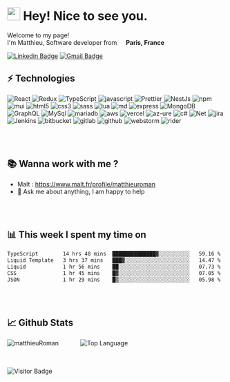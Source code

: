 <h1><img src="https://emojis.slackmojis.com/emojis/images/1531849430/4246/blob-sunglasses.gif?1531849430" width="30"/> Hey! Nice to see you.</h1>


<p>Welcome to my page! </br> I'm Matthieu, Software developer from <img src="https://cdn-icons-png.flaticon.com/512/197/197560.png" width="13"/> <b>Paris, France</b></p>

[![Linkedin Badge](https://img.shields.io/badge/-MatthieuRoman-blue?style=flat-square&logo=Linkedin&logoColor=white&style=flat&link=https://www.linkedin.com/in/matthieu-roman/)](https://www.linkedin.com/in/matthieu-roman/)
[![Gmail Badge](https://img.shields.io/badge/-matthieu.roman2002@gmail.com-c14438?style=flat-square&logo=Gmail&logoColor=white&style=flat&link=mailto:matthieu.roman2002@gmail.com)](mailto:matthieu.roman2002@gmail.com)


## ⚡ Technologies
<p>
  <img alt="React" src="https://img.shields.io/badge/React-20232A?style=for-the-badge&logo=react&logoColor=61DAFB&style=flat" />
  <img alt="Redux" src="https://img.shields.io/badge/Redux-593D88?style=for-the-badge&logo=redux&logoColor=white&style=flat" />
  <img alt="TypeScript" src="https://img.shields.io/badge/-TypeScript-007ACC?style=flat-square&logo=typescript&logoColor=white&style=flat" />
  <img alt="javascript" src="https://img.shields.io/badge/JavaScript-323330?style=for-the-badge&logo=javascript&logoColor=F7DF1E&style=flat" />
  <img alt="Prettier" src="https://img.shields.io/badge/-Prettier-F7B93E?style=flat-square&logo=prettier&logoColor=white&style=flat" />
  <img alt="NestJs" src="https://img.shields.io/badge/-NestJs-ea2845?style=flat-square&logo=nestjs&logoColor=white&style=flat" />
  <img alt="npm" src="https://img.shields.io/badge/-NPM-CB3837?style=flat-square&logo=npm&logoColor=white&style=flat" />
  <img alt="mui" src="https://img.shields.io/badge/Material--UI-0081CB?style=for-the-badge&logo=material-ui&logoColor=white&style=flat" />
  <img alt="html5" src="https://img.shields.io/badge/HTML5-E34F26?style=for-the-badge&logo=html5&logoColor=white&style=flat" />
  <img alt="css3" src="https://img.shields.io/badge/CSS3-1572B6?style=for-the-badge&logo=css3&logoColor=white&style=flat" />
  <img alt="sass" src="https://img.shields.io/badge/Sass-CC6699?style=for-the-badge&logo=sass&logoColor=white&style=flat" />
  <img alt="lua" src="https://img.shields.io/badge/Lua-2C2D72?style=for-the-badge&logo=lua&logoColor=white&style=flat" />
  <img alt="md" src="https://img.shields.io/badge/Markdown-000000?style=for-the-badge&logo=markdown&logoColor=white&style=flat" />
  <img alt="express" src="https://img.shields.io/badge/Express.js-404D59?style=for-the-badge&style=flat" />
  <img alt="MongoDB" src="https://img.shields.io/badge/-MongoDB-13aa52?style=flat-square&logo=mongodb&logoColor=white&style=flat" />    
  <img alt="GraphQL" src="https://img.shields.io/badge/-GraphQL-E10098?style=flat-square&logo=graphql&logoColor=white&style=flat" />
  <img alt="MySql" src="https://img.shields.io/badge/MySQL-00000F?style=for-the-badge&logo=mysql&logoColor=white&style=flat" /> 
  <img alt="mariadb" src="https://img.shields.io/badge/MariaDB-003545?style=for-the-badge&logo=mariadb&logoColor=white&style=flat" /> 
  <img alt="aws" src="https://img.shields.io/badge/Amazon_AWS-232F3E?style=for-the-badge&logo=amazon-aws&logoColor=white&style=flat" /> 
  <img alt="vercel" src="https://img.shields.io/badge/Vercel-000000?style=for-the-badge&logo=vercel&logoColor=white&style=flat" /> 
  <img alt="az-ure" src="https://img.shields.io/badge/Azure_DevOps-0078D7?style=for-the-badge&logo=azure-devops&logoColor=white&style=flat" /> 
  <img alt="c#" src="https://img.shields.io/badge/C%23-239120?style=for-the-badge&logo=c-sharp&logoColor=white&style=flat" />
  <img alt="Net" src="https://img.shields.io/badge/.NET-5C2D91?style=for-the-badge&logo=.net&logoColor=white&style=flat" />
  <img alt="jira" src="https://img.shields.io/badge/Jira-0052CC?style=for-the-badge&logo=Jira&logoColor=white&style=flat" />
  <img alt="Jenkins" src="https://img.shields.io/badge/Jenkins-D24939?style=for-the-badge&logo=Jenkins&logoColor=white&style=flat" />
  <img alt="bitbucket" src="https://img.shields.io/badge/Bitbucket-0747a6?style=for-the-badge&logo=bitbucket&logoColor=white&style=flat" />
  <img alt="gitlab" src="https://img.shields.io/badge/GitLab-330F63?style=for-the-badge&logo=gitlab&logoColor=white&style=flat" />
  <img alt="github" src="https://img.shields.io/badge/GitHub-100000?style=for-the-badge&logo=github&logoColor=white&style=flat" />
  <img alt="webstorm" src="https://img.shields.io/badge/WebStorm-000000?style=for-the-badge&logo=WebStorm&logoColor=white&style=flat" />
  <img alt="rider" src="https://img.shields.io/badge/Rider-000000?style=for-the-badge&logo=Rider&logoColor=white&style=flat" />

</p>

<br/>
<br/>


## 📚 Wanna work with me ? 

- Malt : https://www.malt.fr/profile/matthieuroman
- 💬 Ask me about anything, I am happy to help

<br/>
<br/>



## 📊 This week I spent my time on
<!--START_SECTION:waka-->

```txt
TypeScript        14 hrs 48 mins  ██████████████▓░░░░░░░░░░   59.16 %
Liquid Template   3 hrs 37 mins   ███▓░░░░░░░░░░░░░░░░░░░░░   14.47 %
Liquid            1 hr 56 mins    ██░░░░░░░░░░░░░░░░░░░░░░░   07.73 %
CSS               1 hr 45 mins    █▓░░░░░░░░░░░░░░░░░░░░░░░   07.05 %
JSON              1 hr 29 mins    █▒░░░░░░░░░░░░░░░░░░░░░░░   05.98 %
```

<!--END_SECTION:waka-->

<br/>
<br/>

## 📈 Github Stats
<div style="display: flex;">
<img src="https://github-readme-stats.vercel.app/api?username=McFly4&show_icons=true&theme=dracula" alt="matthieuRoman" />
<img style="margin-left: 50px" alt="Top Language" src="https://github-readme-stats.vercel.app/api/top-langs/?username=McFly4&hide=html,&hide_border=true&title_color=C20094&text_color=FFF&bg_color=0D1117&layout=donut">
</div>

<br/>
<br/>


![Visitor Badge](https://visitor-badge.laobi.icu/badge?page_id=McFly.McFly4)